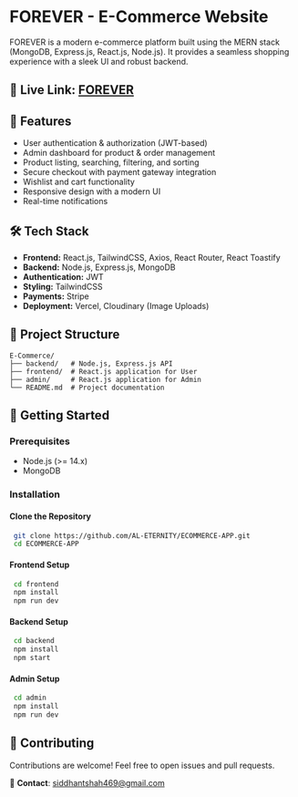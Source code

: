 # FOREVER - E-Commerce Website

FOREVER is a modern e-commerce platform built using the MERN stack (MongoDB, Express.js, React.js, Node.js). It provides a seamless shopping experience with a sleek UI and robust backend.

## 🔗 **Live Link:** [FOREVER](https://ecommerce-app-frontend-smoky.vercel.app/)


## 🚀 Features

- User authentication & authorization (JWT-based)
- Admin dashboard for product & order management
- Product listing, searching, filtering, and sorting
- Secure checkout with payment gateway integration
- Wishlist and cart functionality
- Responsive design with a modern UI
- Real-time notifications

## 🛠 Tech Stack

- **Frontend:** React.js, TailwindCSS, Axios, React Router, React Toastify
- **Backend:** Node.js, Express.js, MongoDB
- **Authentication:** JWT
- **Styling:** TailwindCSS
- **Payments:**  Stripe
- **Deployment:** Vercel, Cloudinary (Image Uploads)

## 📂 Project Structure

```
E-Commerce/
├── backend/   # Node.js, Express.js API
├── frontend/  # React.js application for User
├── admin/     # React.js application for Admin
└── README.md  # Project documentation
```

## 🚀 Getting Started

### Prerequisites

- Node.js (>= 14.x)
- MongoDB

### Installation

#### Clone the Repository

```sh
 git clone https://github.com/AL-ETERNITY/ECOMMERCE-APP.git
 cd ECOMMERCE-APP
```

#### Frontend Setup

```sh
 cd frontend
 npm install
 npm run dev
```

#### Backend Setup

```sh
 cd backend
 npm install
 npm start
```

#### Admin Setup

```sh
 cd admin
 npm install
 npm run dev
```

## 🌟 Contributing

Contributions are welcome! Feel free to open issues and pull requests.

📧 **Contact**: [siddhantshah469@gmail.com](mailto:siddhantshah469@gmail.com)
